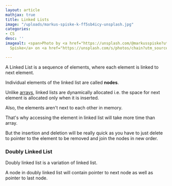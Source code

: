 ```yaml
---
layout: article
mathjax: true
title: Linked Lists
image: "/uploads/markus-spiske-k-ff5sb4icy-unsplash.jpg"
categories:
- CS
desc: ''
imagealt: <span>Photo by <a href="https://unsplash.com/@markusspiske?utm_source=unsplash&amp;utm_medium=referral&amp;utm_content=creditCopyText">Markus
  Spiske</a> on <a href="https://unsplash.com/s/photos/chain?utm_source=unsplash&amp;utm_medium=referral&amp;utm_content=creditCopyText">Unsplash</a></span>

---
```

A Linked List is a sequence of elements, where each element is linked to next element.

Individual elements of the linked list are called **nodes**.

Unlike [arrays](https://aipublication.github.io/2020/arrays.html), linked lists are dynamically allocated i.e. the space for next element is allocated only when it is inserted.

Also, the elements aren't next to each other in memory. 

That's why accessing the element in linked list will take more time than array.

But the insertion and deletion will be really quick as you have to just delete to pointer to the element to be removed and join the nodes in new order.

### Doubly Linked List

Doubly linked list is a variation of linked list.

A node in doubly linked list will contain pointer to next node as well as pointer to last node.